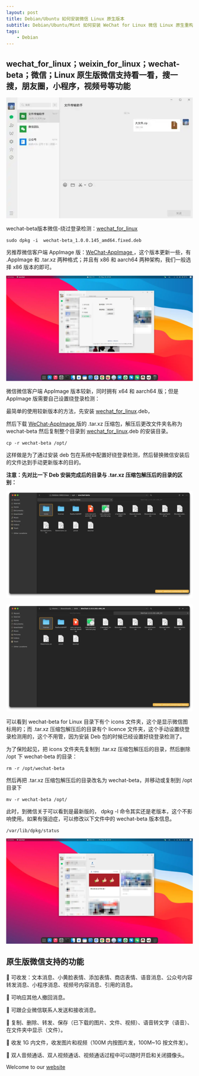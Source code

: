 ```yaml
---
layout: post
title: Debian/Ubuntu 如何安装微信 Linux 原生版本
subtitle: Debian/Ubuntu/Mint 如何安装 WeChat for Linux 微信 Linux 原生重构版本；(非Electron，非 wine 版)
tags:
    - Debian
---
```


## wechat_for_linux；weixin_for_linux；wechat-beta；微信；Linux 原生版微信支持看一看，搜一搜，朋友圈，小程序，视频号等功能

![linux原生微信](https://raw.githubusercontent.com/huijingfei/huijingfei.github.io/master/images/Linux%20WeChat.webp)

wechat-beta版本微信-绕过登录检测：[wechat_for_linux](https://github.com/lovechoudoufu/wechat_for_linux)

```
sudo dpkg -i  wechat-beta_1.0.0.145_amd64.fixed.deb 
```

另推荐微信客户端 AppImage 版：[WeChat-AppImage ](https://github.com/zydou/WeChat-AppImage)，这个版本更新一些，有 .AppImage 和 .tar.xz 两种格式；并且有 x86 和 aarch64 两种架构，我们一般选择 x86 版本的即可。

![微信客户端 AppImage 版](https://raw.githubusercontent.com/huijingfei/huijingfei.github.io/master/images/linux%20wechat%20version.webp)

微信微信客户端 AppImage 版本较新，同时拥有 x64 和 aarch64 版；但是AppImage 版需要自己设置绕登录检测：

最简单的使用较新版本的方法，先安装 [wechat_for_linux](https://github.com/lovechoudoufu/wechat_for_linux).deb，

然后下载 [WeChat-AppImage ](https://github.com/zydou/WeChat-AppImage) 版的 .tar.xz 压缩包，解压后更改文件夹名称为 wechat-beta 然后复制整个目录到 [wechat_for_linux](https://github.com/lovechoudoufu/wechat_for_linux).deb 的安装目录。
```
cp -r wechat-beta /opt/
```
这样做是为了通过安装 deb 包在系统中配置好绕登录检测，然后替换微信安装后的文件达到手动更新版本的目的。

**注意：先对比一下 Deb 安装完成后的目录与 .tar.xz 压缩包解压后的目录的区别：**

![wechat-beta Linux](https://raw.githubusercontent.com/huijingfei/huijingfei.github.io/master/images/wechat-beta%20Linux.webp)

![Linux WeChat Appimage](https://raw.githubusercontent.com/huijingfei/huijingfei.github.io/master/images/Linux%20WeChat%20Appimage.webp)

可以看到 wechat-beta for Linux 目录下有个 icons 文件夹，这个是显示微信图标用的；而 .tar.xz 压缩包解压后的目录有个 licence 文件夹，这个手动设置绕登录检测用的，这个不用管，因为安装 Deb 包的时候已经设置好绕登录检测了。

为了保险起见，把 icons 文件夹先复制到 .tar.xz 压缩包解压后的目录，然后删除 /opt 下 wechat-beta 的目录：
```
rm -r /opt/wechat-beta
```
然后再把 .tar.xz 压缩包解压后的目录改名为 wechat-beta，并移动或复制到 /opt 目录下
```
mv -r wechat-beta /opt/
```
此时，到微信关于可以看到是最新版的， dpkg -l 命令其实还是老版本，这个不影响使用。如果有强迫症，可以修改以下文件中的 wechat-beta 版本信息。
```
/var/lib/dpkg/status
```
![linux 微信](https://raw.githubusercontent.com/huijingfei/huijingfei.github.io/master/images/wechat%20linux.webp)

## 原生版微信支持的功能

🐧 可收发：文本消息、小黄脸表情、添加表情、商店表情、语音消息、公众号内容转发消息、小程序消息、视频号内容消息、引用的消息。

🐧 可响应其他人撤回消息。

🐧 可跟企业微信联系人发送和接收消息。

🐧 复制、删除、转发、保存（已下载的图片、文件、视频）、语音转文字（语音）、在文件夹中显示（文件）。

🐧 收发 1G 内文件，收发图片和视频（100M 内按图片发，100M~1G 按文件发）。

🐧 双人音频通话、双人视频通话、视频通话过程中可以随时开启和关闭摄像头。

Welcome to our [website](https://blog.tigress.cc/)
